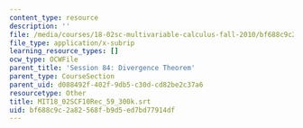 ```yaml
---
content_type: resource
description: ''
file: /media/courses/18-02sc-multivariable-calculus-fall-2010/bf688c9c2a82568fb9d5ed7bd77914df_MIT18_02SCF10Rec_59_300k.vtt
file_type: application/x-subrip
learning_resource_types: []
ocw_type: OCWFile
parent_title: 'Session 84: Divergence Theorem'
parent_type: CourseSection
parent_uid: d088492f-402f-9db5-c30d-cd82be2c37a6
resourcetype: Other
title: MIT18_02SCF10Rec_59_300k.srt
uid: bf688c9c-2a82-568f-b9d5-ed7bd77914df
---
```

